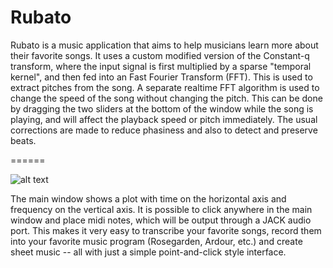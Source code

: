 Rubato
======

Rubato is a music application that aims to help musicians learn more about their favorite songs. It uses a custom modified version of the Constant-q transform, where the input signal is first multiplied by a sparse "temporal kernel", and then fed into an Fast Fourier Transform (FFT).  This is used to extract pitches from the song. A separate realtime FFT algorithm is used to change the speed of the song without changing the pitch.  This can be done by dragging the two sliders at the bottom of the window while the song is playing, and will affect the playback speed or pitch immediately.  The usual corrections are made to reduce phasiness and also to detect and preserve beats.

======

![alt text](https://raw.github.com/chad-russell/Rubato/master/Rubato.png)

The main window shows a plot with time on the horizontal axis and frequency on the vertical axis.  It is possible to click anywhere in the main window and place midi notes, which will be output through a JACK audio port.  This makes it very easy to transcribe your favorite songs, record them into your favorite music program (Rosegarden, Ardour, etc.) and create sheet music -- all with just a simple point-and-click style interface.
